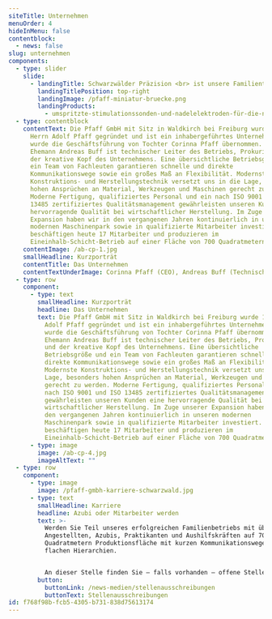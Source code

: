 ```yaml
---
siteTitle: Unternehmen
menuOrder: 4
hideInMenu: false
contentblock:
  - news: false
slug: unternehmen
components:
  - type: slider
    slide:
      - landingTitle: Schwarzwälder Präzision <br> ist unsere Familientradition.
        landingTitlePosition: top-right
        landingImage: /pfaff-miniatur-bruecke.png
        landingProducts:
          - umspritzte-stimulationssonden-und-nadelelektroden-für-die-neurochirurgie
  - type: contentblock
    contentText: Die Pfaff GmbH mit Sitz in Waldkirch bei Freiburg wurde 1991 von
      Herrn Adolf Pfaff gegründet und ist ein inhabergeführtes Unternehmen. 2018
      wurde die Geschäftsführung von Tochter Corinna Pfaff übernommen. Ihr
      Ehemann Andreas Buff ist technischer Leiter des Betriebs, Prokurist und
      der kreative Kopf des Unternehmens. Eine übersichtliche Betriebsgröße und
      ein Team von Fachleuten garantieren schnelle und direkte
      Kommunikationswege sowie ein großes Maß an Flexibilität. Modernste
      Konstruktions- und Herstellungstechnik versetzt uns in die Lage, besonders
      hohen Ansprüchen an Material, Werkzeugen und Maschinen gerecht zu werden.
      Moderne Fertigung, qualifiziertes Personal und ein nach ISO 9001 und ISO
      13485 zertifiziertes Qualitätsmanagement gewährleisten unseren Kunden eine
      hervorragende Qualität bei wirtschaftlicher Herstellung. Im Zuge unserer
      Expansion haben wir in den vergangenen Jahren kontinuierlich in unseren
      modernen Maschinenpark sowie in qualifizierte Mitarbeiter investiert. Wir
      beschäftigen heute 17 Mitarbeiter und produzieren im
      Eineinhalb-Schicht-Betrieb auf einer Fläche von 700 Quadratmetern.
    contentImage: /ab-cp-1.jpg
    smallHeadline: Kurzporträt
    contentTitle: Das Unternehmen
    contentTextUnderImage: C﻿orinna Pfaff (CEO), Andreas Buff (Technische Leitung)
  - type: row
    component:
      - type: text
        smallHeadline: Kurzporträt
        headline: Das Unternehmen
        text: Die Pfaff GmbH mit Sitz in Waldkirch bei Freiburg wurde 1991 von Herrn
          Adolf Pfaff gegründet und ist ein inhabergeführtes Unternehmen. 2018
          wurde die Geschäftsführung von Tochter Corinna Pfaff übernommen. Ihr
          Ehemann Andreas Buff ist technischer Leiter des Betriebs, Prokurist
          und der kreative Kopf des Unternehmens. Eine übersichtliche
          Betriebsgröße und ein Team von Fachleuten garantieren schnelle und
          direkte Kommunikationswege sowie ein großes Maß an Flexibilität.
          Modernste Konstruktions- und Herstellungstechnik versetzt uns in die
          Lage, besonders hohen Ansprüchen an Material, Werkzeugen und Maschinen
          gerecht zu werden. Moderne Fertigung, qualifiziertes Personal und ein
          nach ISO 9001 und ISO 13485 zertifiziertes Qualitätsmanagement
          gewährleisten unseren Kunden eine hervorragende Qualität bei
          wirtschaftlicher Herstellung. Im Zuge unserer Expansion haben wir in
          den vergangenen Jahren kontinuierlich in unseren modernen
          Maschinenpark sowie in qualifizierte Mitarbeiter investiert. Wir
          beschäftigen heute 17 Mitarbeiter und produzieren im
          Eineinhalb-Schicht-Betrieb auf einer Fläche von 700 Quadratmetern.
      - type: image
        image: /ab-cp-4.jpg
        imageAltText: ""
  - type: row
    component:
      - type: image
        image: /pfaff-gmbh-karriere-schwarzwald.jpg
      - type: text
        smallHeadline: Karriere
        headline: Azubi oder Mitarbeiter werden
        text: >-
          Werden Sie Teil unseres erfolgreichen Familienbetriebs mit über 17
          Angestellten, Azubis, Praktikanten und Aushilfskräften auf 700
          Quadratmetern Produktionsfläche mit kurzen Kommunikationswegen und
          flachen Hierarchien.


          An dieser Stelle finden Sie – falls vorhanden – offene Stellen. Wir freuen uns aber auch auf Ihre Initiativ-Bewerbung!
        button:
          buttonLink: /news-medien/stellenausschreibungen
          buttonText: Stellenausschreibungen
id: f768f98b-fcb5-4305-b731-838d75613174
---
```

